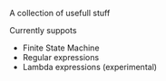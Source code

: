 A collection of usefull stuff

Currently suppots
- Finite State Machine
- Regular expressions
- Lambda expressions (experimental)
